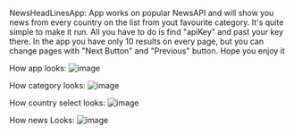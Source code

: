 NewsHeadLinesApp:
App works on popular NewsAPI and will show you news from every country on the list from yout favourite category.
It's quite simple to make it run. All you have to do is find "apiKey" and past your key there. In the app you have only 10 results on every page, but you can change pages with "Next Button"
and "Previous" button. Hope you enjoy it 


How app looks:
![image](https://github.com/Ziemowit02K/NewsHeadLinesApp/assets/106156554/c85bae4d-ab1b-4a02-b02a-67ee09272368)

How category looks:
![image](https://github.com/Ziemowit02K/NewsHeadLinesApp/assets/106156554/8ef6eff6-a6b9-43e8-acc7-62e8a5dffb75)

How country select looks:
![image](https://github.com/Ziemowit02K/NewsHeadLinesApp/assets/106156554/057dacd8-a795-481b-8030-5fe3ec33ce98)

How news Looks:
![image](https://github.com/Ziemowit02K/NewsHeadLinesApp/assets/106156554/336d876f-09b4-4123-b75e-b104c9caf810)



